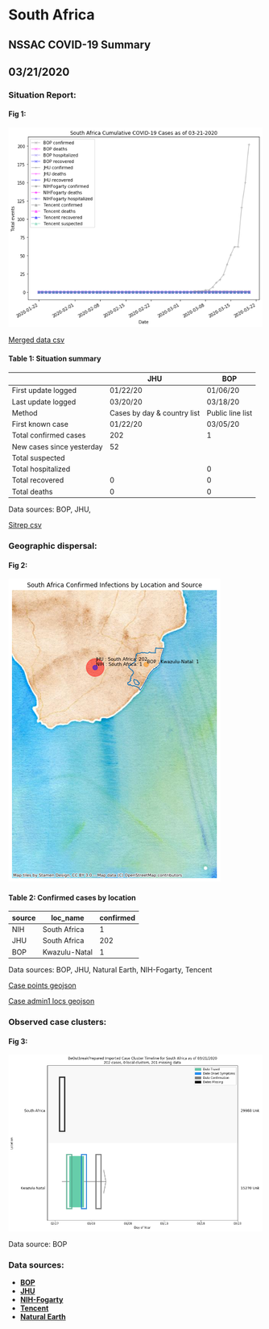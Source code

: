 # South Africa
## NSSAC COVID-19 Summary
## 03/21/2020



### Situation Report:
#### Fig 1:
![South Africa cases](../merged_histories/South_Africa_merged_histories.png)

[Merged data csv](https://github.com/SchlittDataSci/SchlittDataSci.github.io/blob/master/data/tables/South_Africa_merged_daily.csv)

#### Table 1: Situation summary


|                           | JHU                         | BOP              |
|---------------------------|-----------------------------|------------------|
| First update logged       | 01/22/20                    | 01/06/20         |
| Last update logged        | 03/20/20                    | 03/18/20         |
| Method                    | Cases by day & country list | Public line list |
| First known case          | 01/22/20                    | 03/05/20         |
| Total confirmed cases     | 202                         | 1                |
| New cases since yesterday | 52                          |                  |
| Total suspected           |                             |                  |
| Total hospitalized        |                             | 0                |
| Total recovered           | 0                           | 0                |
| Total deaths              | 0                           | 0                |

Data sources: BOP, JHU, 


[Sitrep csv](https://github.com/SchlittDataSci/SchlittDataSci.github.io/blob/master/data/tables/South_Africa_sitrep.csv)

### Geographic dispersal:
#### Fig 2:
![South Africa mapped](../case_locs/South_Africa_case_locs.png)

#### Table 2: Confirmed cases by location


| source   | loc_name      |   confirmed |
|----------|---------------|-------------|
| NIH      | South Africa  |           1 |
| JHU      | South Africa  |         202 |
| BOP      | Kwazulu-Natal |           1 |

Data sources: BOP, JHU, Natural Earth, NIH-Fogarty, Tencent


[Case points geojson](https://github.com/SchlittDataSci/SchlittDataSci.github.io/blob/master/data/shapes/South_Africa_case_locs.geojson)

[Case admin1 locs geojson](https://github.com/SchlittDataSci/SchlittDataSci.github.io/blob/master/data/shapes/South_Africa_admin1_locs.geojson)

### Observed case clusters:
#### Fig 3:
![South Africa cases](../cluster_analysis/South_Africa_imported_cases_BOP.png)



Data source: BOP


### Data sources:
* **[BOP](https://github.com/beoutbreakprepared/nCoV2019)**
* **[JHU](https://github.com/CSSEGISandData/COVID-19)** 
* **[NIH-Fogarty](https://docs.google.com/spreadsheets/d/1jS24DjSPVWa4iuxuD4OAXrE3QeI8c9BC1hSlqr-NMiU/edit#gid=1187587451)** 
* **[Tencent](https://news.qq.com/zt2020/page/feiyan.htm)**
* **[Natural Earth](https://www.naturalearthdata.com/forums/forum/natural-earth-map-data/cultural-vectors/admin-1-states-provinces-and-their-boundaries/)**

<!-- Global site tag (gtag.js) - Google Analytics -->
<script async src="https://www.googletagmanager.com/gtag/js?id=UA-158816269-1"></script>
<script>
  window.dataLayer = window.dataLayer || [];
  function gtag(){dataLayer.push(arguments);}
  gtag('js', new Date());

  gtag('config', 'UA-158816269-1');
</script>
